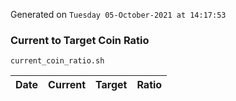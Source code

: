 Generated on `Tuesday 05-October-2021 at 14:17:53`

### Current to Target Coin Ratio
`current_coin_ratio.sh`

Date|Current|Target|Ratio
---|---|---|---
